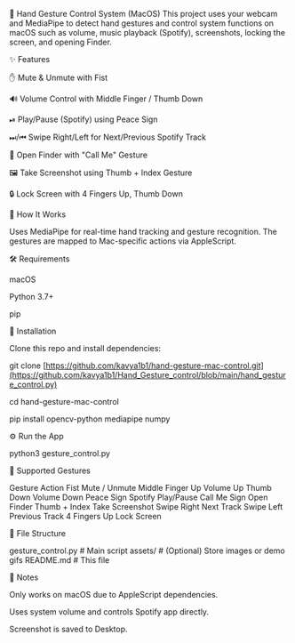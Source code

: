 🤟 Hand Gesture Control System (MacOS)
This project uses your webcam and MediaPipe to detect hand gestures and control system functions on macOS such as volume, music playback (Spotify), screenshots, locking the screen, and opening Finder.

✨ Features

✋ Mute & Unmute with Fist

🔊 Volume Control with Middle Finger / Thumb Down

⏯ Play/Pause (Spotify) using Peace Sign

⏭/⏮ Swipe Right/Left for Next/Previous Spotify Track

📂 Open Finder with "Call Me" Gesture

🖼️ Take Screenshot using Thumb + Index Gesture

🔒 Lock Screen with 4 Fingers Up, Thumb Down


🧠 How It Works

Uses MediaPipe for real-time hand tracking and gesture recognition. The gestures are mapped to Mac-specific actions via AppleScript.

🛠️ Requirements

macOS

Python 3.7+

pip

🔧 Installation

Clone this repo and install dependencies:

git clone [https://github.com/kavya1b1/hand-gesture-mac-control.git](https://github.com/kavya1b1/Hand_Gesture_control/blob/main/hand_gesture_control.py)

cd hand-gesture-mac-control

pip install opencv-python mediapipe numpy

⚙️ Run the App

python3 gesture_control.py

🙌 Supported Gestures

Gesture	Action
Fist	Mute / Unmute
Middle Finger Up	Volume Up
Thumb Down	Volume Down
Peace Sign	Spotify Play/Pause
Call Me Sign	Open Finder
Thumb + Index	Take Screenshot
Swipe Right	Next Track
Swipe Left	Previous Track
4 Fingers Up	Lock Screen

📁 File Structure

gesture_control.py # Main script
assets/ # (Optional) Store images or demo gifs
README.md # This file

📌 Notes

Only works on macOS due to AppleScript dependencies.

Uses system volume and controls Spotify app directly.

Screenshot is saved to Desktop.
